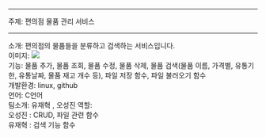 ***
주제: 편의점 물품 관리 서비스  
***
소개: 편의점의 물품들을 분류하고 검색하는 서비스입니다.  
이미지:  ![](https://cdn.pixabay.com/photo/2019/03/06/23/36/store-4039197_960_720.png)   
기능: 물품 추가, 물품 조회, 물품 수정, 물품 삭제, 물품 검색(물품 이름, 가격별, 유통기한, 유통날짜, 물품 재고 개수 등), 파일 저장 함수, 파일 불러오기 함수  
개발환경: linux, github  
언어: C언어  
팀소개: 유재혁 , 오성진
역할:  
오성진 : CRUD, 파일 관련 함수  
유재혁 : 검색 기능 함수
